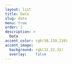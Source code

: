 ```yaml
---
layout: list
title: Data
slug: data
menu: true
order: 1
description: >
  Data
accent_color: rgb(38,139,210)
accent_image:
  background: rgb(32,32,32)
  overlay:    false
---
```

